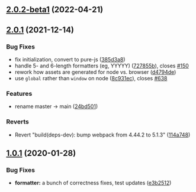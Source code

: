 ## [2.0.2-beta1](https://github.com/RangerRick/moment-javaformat/compare/v2.0.1...v2.0.2-beta1) (2022-04-21)



## [2.0.1](https://github.com/RangerRick/moment-javaformat/compare/v2.0.0...v2.0.1) (2021-12-14)


### Bug Fixes

* fix initialization, convert to pure-js ([385d3a8](https://github.com/RangerRick/moment-javaformat/commit/385d3a8d1af9a1cb821805d7d38dc52977dac9db))
* handle 5- and 6-length formatters (eg, YYYYY) ([727855b](https://github.com/RangerRick/moment-javaformat/commit/727855b328cd73eef564594a8ddf15fe821edcc4)), closes [#150](https://github.com/RangerRick/moment-javaformat/issues/150)
* rework how assets are generated for node vs. browser ([d4794de](https://github.com/RangerRick/moment-javaformat/commit/d4794dea7d5eea511076107eddc279e8217f6305))
* use `global` rather than `window` on node ([8c931ec](https://github.com/RangerRick/moment-javaformat/commit/8c931ec35023b0ff58d7bf23a5df6b7901e6f467)), closes [#638](https://github.com/RangerRick/moment-javaformat/issues/638)


### Features

* rename master -> main ([24bd501](https://github.com/RangerRick/moment-javaformat/commit/24bd5011e0a74723a8f5b0d17abc24e6af5cc413))


### Reverts

* Revert "build(deps-dev): bump webpack from 4.44.2 to 5.1.3" ([114a748](https://github.com/RangerRick/moment-javaformat/commit/114a7481de6433a7e2ea152a56c47acd770120b2))



## [1.0.1](https://github.com/RangerRick/moment-javaformat/compare/v1.0.0...v1.0.1) (2020-01-28)


### Bug Fixes

* **formatter:** a bunch of correctness fixes, test updates ([e3b2512](https://github.com/RangerRick/moment-javaformat/commit/e3b2512dd2a317a309d039fa849124c7b1454187))



